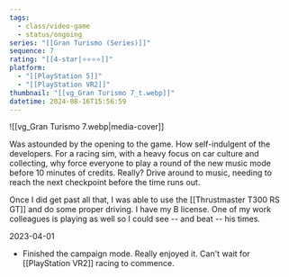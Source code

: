```yaml
---
tags:
  - class/video-game
  - status/ongoing
series: "[[Gran Turismo (Series)]]"
sequence: 7
rating: "[[4-star|⭐️⭐️⭐️⭐️]]"
platform:
  - "[[PlayStation 5]]"
  - "[[PlayStation VR2]]"
thumbnail: "[[vg_Gran Turismo 7_t.webp]]"
datetime: 2024-08-16T15:56:59
---
```

 ![[vg_Gran Turismo 7.webp|media-cover]]
 
Was astounded by the opening to the game. How self-indulgent of the developers. For a racing sim, with a heavy focus on car culture and collecting, why force everyone to play a round of the new music mode before 10 minutes of credits. Really? Drive around to music, needing to reach the next checkpoint before the time runs out.

Once I did get past all that, I was able to use the [[Thrustmaster T300 RS GT]] and do some proper driving. I have my B license. One of my work colleagues is playing as well so I could see -- and beat -- his times.

2023-04-01
- Finished the campaign mode. Really enjoyed it. Can't wait for [[PlayStation VR2]] racing to commence.
